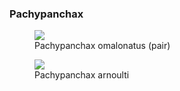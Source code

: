 ### Pachypanchax

<figure>
  <img src="https://thekillifish.net/index_ATTACHMENTS/Pachpanchax_omalonatus_pair1_reduced.jpeg" />
  <figcaption>Pachypanchax omalonatus (pair)</figcaption>
</figure>

<figure>
  <img src="https://thekillifish.net/index_ATTACHMENTS/20240216-arnoulti_0685.jpg" />
  <figcaption>Pachypanchax arnoulti</figcaption>
</figure>

